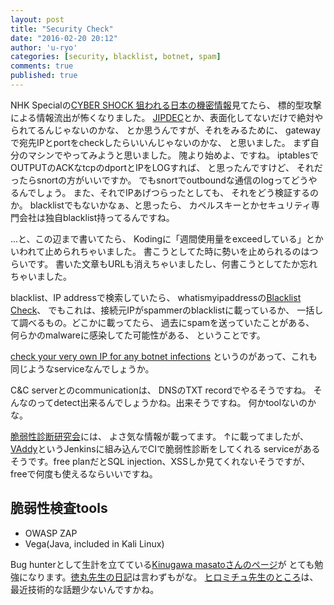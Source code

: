 ```yaml
---
layout: post
title: "Security Check"
date: "2016-02-20 20:12"
author: 'u-ryo'
categories: [security, blacklist, botnet, spam]
comments: true
published: true
---
```

NHK Specialの[CYBER SHOCK 狙われる日本の機密情報](http://www.nhk.or.jp/docudocu/program/46/2586764/)見てたら、
標的型攻撃による情報流出が怖くなりました。
[JIPDEC](http://www.jipdec.or.jp)とか、表面化してないだけで絶対やられてるんじゃないのかな、
とか思うんですが、それをみるために、
gatewayで宛先IPとportをcheckしたらいいんじゃないのかな、
と思いました。
まず自分のマシンでやってみようと思いました。
隗より始めよ、ですね。
iptablesでOUTPUTのACKなtcpのdportとIPをLOGすれば、
と思ったんですけど、
それだったらsnortの方がいいですか。
でもsnortでoutboundな通信のlogってどうやるんでしょう。
また、それでIPあげつらったとしても、
それをどう検証するのか。
blacklistでもないかなぁ、と思ったら、
カペルスキーとかセキュリティ専門会社は独自blacklist持ってるんですね。

...と、この辺まで書いてたら、
Kodingに「週間使用量をexceedしている」とかいわれて止められちゃいました。
書こうとしてた時に勢いを止められるのはつらいです。
書いた文章もURLも消えちゃいましたし、何書こうとしてたか忘れちゃいました。

blacklist、IP addressで検索していたら、
whatismyipaddressの[Blacklist Check](http://whatismyipaddress.com/blacklist-check)、
でもこれは、接続元IPがspammerのblacklistに載っているか、
一括して調べるもの。どこかに載ってたら、
過去にspamを送っていたことがある、
何らかのmalwareに感染してた可能性がある、
ということです。

[check your very own IP for any botnet infections](https://www.reddit.com/r/Malware/comments/3u8719/check_your_very_own_ip_for_any_botnet_infections/)
というのがあって、これも同じようなserviceなんでしょうか。

C&C serverとのcommunicationは、
DNSのTXT recordでやるそうですね。
そんなのってdetect出来るんでしょうかね。出来そうですね。
何かtoolないのかな。

[脆弱性診断研究会]("https://www.facebook.com/sec.testing.study.session)には、
よさ気な情報が載ってます。
↑に載ってましたが、
[VAddy](http://vaddy.net/ja/)というJenkinsに組み込んでCIで脆弱性診断をしてくれる
serviceがあるそうです。free planだとSQL injection、XSSしか見てくれないそうですが、
freeで何度も使えるならいいですね。

## 脆弱性検査tools

- OWASP ZAP
- Vega(Java, included in Kali Linux)

Bug hunterとして生計を立てている[Kinugawa masatoさんのページ](http://masatokinugawa.l0.cm/)が
とても勉強になります。[徳丸先生の日記](http://blog.tokumaru.org/)は言わずもがな。
[ヒロミチュ先生のところ](https://takagi-hiromitsu.jp/diary/)は、
最近技術的な話題少ないんですかね。
